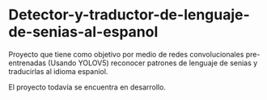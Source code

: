 # Detector-y-traductor-de-lenguaje-de-senias-al-espanol

Proyecto que tiene como objetivo por medio de redes convolucionales pre-entrenadas (Usando YOLOV5) reconocer patrones de lenguaje de senias y traducirlas al idioma espaniol.

El proyecto todavía se encuentra en desarrollo.

